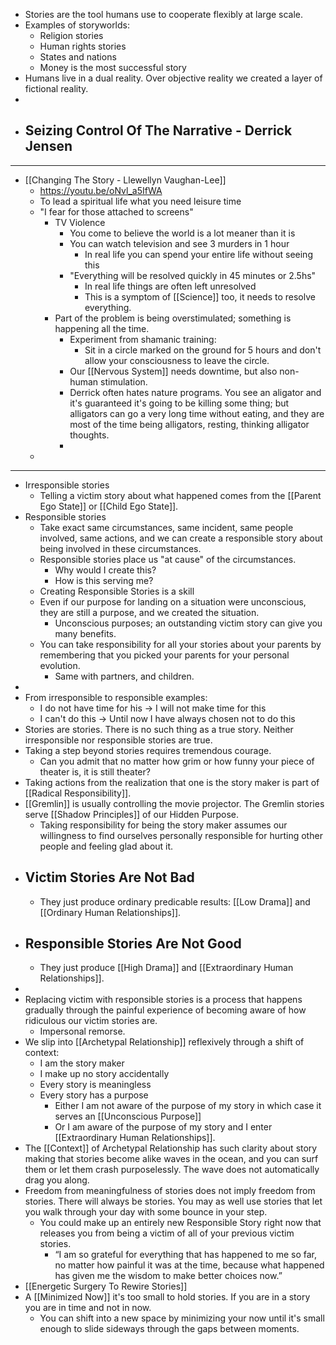 - Stories are the tool humans use to cooperate flexibly at large scale.
- Examples of storyworlds:
	- Religion stories
	- Human rights stories
	- States and nations
	- Money is the most successful story
- Humans live in a dual reality. Over objective reality we created a layer of fictional reality.
-
- Seizing Control Of The Narrative - Derrick Jensen
	-
- ---
- [[Changing The Story - Llewellyn Vaughan-Lee]]
	- https://youtu.be/oNvl_a5IfWA
	- To lead a spiritual life what you need leisure time
	- "I fear for those attached to screens"
		- TV Violence
			- You come to believe the world is a lot meaner than it is
			- You can watch television and see 3 murders in 1 hour
				- In real life you can spend your entire life without seeing this
			- "Everything will be resolved quickly in 45 minutes or 2.5hs"
				- In real life things are often left unresolved
				- This is a symptom of [[Science]] too, it needs to resolve everything.
		- Part of the problem is being overstimulated; something is happening all the time.
			- Experiment from shamanic training:
				- Sit in a circle marked on the ground for 5 hours and don't allow your consciousness to leave the circle.
			- Our [[Nervous System]] needs downtime, but also non-human stimulation.
			- Derrick often hates nature programs. You see an aligator and it's guaranteed it's going to be killing some thing; but alligators can go a very long time without eating, and they are most of the time being alligators, resting, thinking alligator thoughts.
			-
	-
- ---
- Irresponsible stories
	- Telling a victim story about what happened comes from the [[Parent Ego State]] or [[Child Ego State]].
- Responsible stories
	- Take exact same circumstances, same incident, same people involved, same actions, and we can create a responsible story about being involved in these circumstances.
	- Responsible stories place us "at cause" of the circumstances.
		- Why would I create this?
		- How is this serving me?
	- Creating Responsible Stories is a skill
	- Even if our purpose for landing on a situation were unconscious, they are still a purpose, and we created the situation.
		- Unconscious purposes; an outstanding victim story can give you many benefits.
	- You can take responsibility for all your stories about your parents by remembering that you picked your parents for your personal evolution.
		- Same with partners, and children.
-
- From irresponsible to responsible examples:
	- I do not have time for his -> I will not make time for this
	- I can't do this -> Until now I have always chosen not to do this
- Stories are stories. There is no such thing as a true story. Neither irresponsible nor responsible stories are true.
- Taking a step beyond stories requires tremendous courage.
	- Can you admit that no matter how grim or how funny your piece of theater is, it is still theater?
- Taking actions from the realization that one is the story maker is part of [[Radical Responsibility]].
- [[Gremlin]] is usually controlling the movie projector. The Gremlin stories serve [[Shadow Principles]] of our Hidden Purpose.
	- Taking responsibility for being the story maker assumes our willingness to find ourselves personally responsible for hurting other people and feeling glad about it.
- ## Victim Stories Are Not Bad
	- They just produce ordinary predicable results: [[Low Drama]] and [[Ordinary Human Relationships]].
- ## Responsible Stories Are Not Good
	- They just produce [[High Drama]] and [[Extraordinary Human Relationships]].
-
- Replacing victim with responsible stories is a process that happens gradually through the painful experience of becoming aware of how ridiculous our victim stories are.
	- Impersonal remorse.
- We slip into [[Archetypal Relationship]] reflexively through a shift of context:
	- I am the story maker
	- I make up no story accidentally
	- Every story is meaningless
	- Every story has a purpose
		- Either I am not aware of the purpose of my story in which case it serves an [[Unconscious Purpose]]
		- Or I am aware of the purpose of my story and I enter [[Extraordinary Human Relationships]].
- The [[Context]] of Archetypal Relationship has such clarity about story making that stories become alike waves in the ocean, and you can surf them or let them crash purposelessly. The wave does not automatically drag you along.
- Freedom from meaningfulness of stories does not imply freedom from stories. There will always be stories. You may as well use stories that let you walk through your day with some bounce in your step.
	- You could make up an entirely new Responsible Story right now that releases you from being a victim of all of your previous victim stories.
		- “I am so grateful for everything that has happened to me so far, no matter how painful it was at the time, because what happened has given me the wisdom to make better choices now.”
- [[Energetic Surgery To Rewire Stories]]
- A [[Minimized Now]] it's too small to hold stories. If you are in a story you are in time and not in now.
	- You can shift into a new space by minimizing your now until it's small enough to slide sideways through the gaps between moments.